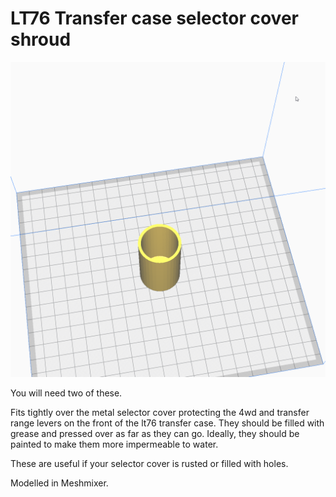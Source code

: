 # LT76 Transfer case selector cover shroud

![Shroud preview](./preview.png)

You will need two of these.

Fits tightly over the metal selector cover protecting
the 4wd and transfer range levers on the front of the
lt76 transfer case. They should be filled with grease
and pressed over as far as they can go. Ideally, they
should be painted to make them more impermeable to
water.

These are useful if your selector cover is rusted or
filled with holes.

Modelled in Meshmixer.
